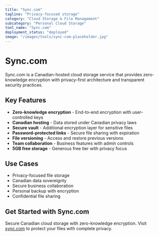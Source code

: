 ```yaml
---
title: "Sync.com"
tagline: "Privacy-focused storage"
category: "Cloud Storage & File Management"
subcategory: "Personal Cloud Storage"
tool_name: "Sync.com"
deployment_status: "deployed"
image: "/images/tools/sync-com-placeholder.jpg"
---
```


# Sync.com

Sync.com is a Canadian-hosted cloud storage service that provides zero-knowledge encryption with privacy-first architecture and transparent security practices.

## Key Features

- **Zero-knowledge encryption** - End-to-end encryption with user-controlled keys
- **Canadian hosting** - Data stored under Canadian privacy laws
- **Secure vault** - Additional encryption layer for sensitive files
- **Password-protected links** - Secure file sharing with expiration
- **File versioning** - Access and restore previous versions
- **Team collaboration** - Business features with admin controls
- **5GB free storage** - Generous free tier with privacy focus

## Use Cases

- Privacy-focused file storage
- Canadian data sovereignty
- Secure business collaboration
- Personal backup with encryption
- Confidential file sharing

## Get Started with Sync.com

Secure Canadian cloud storage with zero-knowledge encryption. Visit [sync.com](https://www.sync.com) to protect your files with complete privacy.